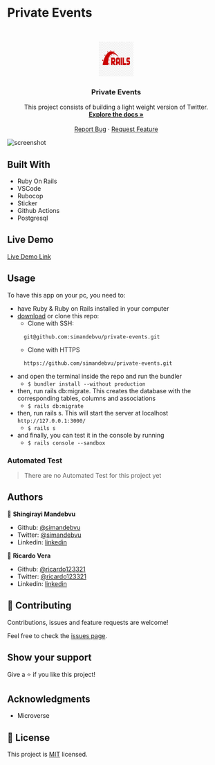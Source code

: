 # Private Events

<br />
<p align="center">
  <a href="https://github.com/simandebvu/private-events">
    <img src="rails-image.jpg" alt="Logo" width="80" height="80">
  </a>

  <h3 align="center">Private Events</h3>

  <p align="center">
    This project consists of building a light weight version of Twitter.
    <br />
    <a href="https://github.com/simandebvu/private-events"><strong>Explore the docs »</strong></a>
    <br />
    <br />
    <a href="https://github.com/simandebvu/private-events/issues">Report Bug</a>
    ·
    <a href="https://github.com/simandebvu/private-events/issues">Request Feature</a>
  </p>
</p>

![screenshot](./app-screenshot.gif)

## Built With

- Ruby On Rails
- VSCode
- Rubocop 
- Sticker
- Github Actions
- Postgresql

## Live Demo

[Live Demo Link](https://private-events-site.herokuapp.com/)


<!-- INSTALLATION -->
## Usage

To have this app on your pc, you need to:
* have Ruby & Ruby on Rails installed in your computer
* [download](https://github.com/simandebvu/private-events/archive/development.zip) or clone this repo:
  - Clone with SSH:
  ```
    git@github.com:simandebvu/private-events.git
  ```
  - Clone with HTTPS
  ```
    https://github.com/simandebvu/private-events.git
  ```
* and open the terminal inside the repo and run the bundler
  - ```$ bundler install --without production```
* then, run rails db:migrate. This creates the database with the corresponding tables, columns and associations
  - ```$ rails db:migrate```
* then, run rails s. This will start the server at localhost `http://127.0.0.1:3000/`
  - ```$ rails s```
* and finally, you can test it in the console by running
  - ```$ rails console --sandbox```
  
<!-- AUTOMATED TEST -->
### Automated Test

> There are no Automated Test for this project yet

## Authors

👤 **Shingirayi Mandebvu**

- Github: [@simandebvu](https://github.com/simandebvu)
- Twitter: [@simandebvu](https://twitter.com/simandebvu)
- Linkedin: [linkedin](https://linkedin.com/in/simandebvu)
 
👤 **Ricardo Vera**

- Github: [@ricardo123321](https://github.com/ricardo123321)
- Twitter: [@ricardo123321](https://twitter.com/ricardo123321)
- Linkedin: [linkedin](https://linkedin.com/in/ricardo123321)

## 🤝 Contributing

Contributions, issues and feature requests are welcome!

Feel free to check the [issues page](issues/).

## Show your support

Give a ⭐️ if you like this project!

## Acknowledgments

- Microverse


## 📝 License

This project is [MIT](lic.url) licensed.